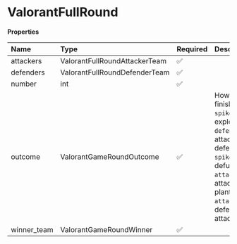 # ValorantFullRound

**Properties**

| Name        | Type                          | Required | Description                                                                                                                                                                                                                                                                                      |
| :---------- | :---------------------------- | :------- | :----------------------------------------------------------------------------------------------------------------------------------------------------------------------------------------------------------------------------------------------------------------------------------------------- |
| attackers   | ValorantFullRoundAttackerTeam | ✅       |                                                                                                                                                                                                                                                                                                  |
| defenders   | ValorantFullRoundDefenderTeam | ✅       |                                                                                                                                                                                                                                                                                                  |
| number      | int                           | ✅       |                                                                                                                                                                                                                                                                                                  |
| outcome     | ValorantGameRoundOutcome      | ✅       | How was the round finished. <br/>`spike_exploded`: spike exploded <br/>`defenders_eliminated`: attackers killed all defenders <br/>`spike_defused`: spike defused <br/>`attack_timeout`: attackers failed to plant the spike in time <br/>`attackers_eliminated`: defenders killed all attackers |
| winner_team | ValorantGameRoundWinner       | ✅       |                                                                                                                                                                                                                                                                                                  |

<!-- This file was generated by liblab | https://liblab.com/ -->
